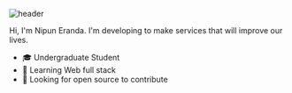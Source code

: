 ![header](https://capsule-render.vercel.app/api?type=wave&color=auto&height=300&section=header&text=HELLO%20MATE🙃&fontSize=90)

Hi, I'm Nipun Eranda. I'm developing to make services that will improve our lives.

- :mortar_board: Undergraduate Student
- 🌱 Learning Web full stack
- 🤔 Looking for open source to contribute

<!--

![footer](https://capsule-render.vercel.app/api?type=wave&color=gradient&height=150&section=footer)
-->
